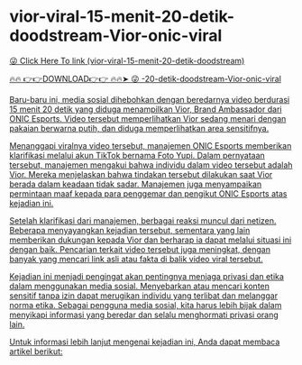 # vior-viral-15-menit-20-detik-doodstream-Vior-onic-viral

<a href="https://fifa55ballz.com/erfver4"> 😜 Click Here To link (vior-viral-15-menit-20-detik-doodstream)

🔥🔥 👉👉DOWNLOAD👉👉 🔥🔥➤  <a href="https://fifa55ballz.com/erfver4"> 😜 -20-detik-doodstream-Vior-onic-viral

Baru-baru ini, media sosial dihebohkan dengan beredarnya video berdurasi 15 menit 20 detik yang diduga menampilkan Vior, Brand Ambassador dari ONIC Esports. Video tersebut memperlihatkan Vior sedang menari dengan pakaian berwarna putih, dan diduga memperlihatkan area sensitifnya. 

Menanggapi viralnya video tersebut, manajemen ONIC Esports memberikan klarifikasi melalui akun TikTok bernama Foto Yupi. Dalam pernyataan tersebut, manajemen mengakui bahwa individu dalam video tersebut adalah Vior. Mereka menjelaskan bahwa tindakan tersebut dilakukan saat Vior berada dalam keadaan tidak sadar. Manajemen juga menyampaikan permintaan maaf kepada para penggemar dan pengikut ONIC Esports atas kejadian ini. 

Setelah klarifikasi dari manajemen, berbagai reaksi muncul dari netizen. Beberapa menyayangkan kejadian tersebut, sementara yang lain memberikan dukungan kepada Vior dan berharap ia dapat melalui situasi ini dengan baik. Pencarian terkait video tersebut juga meningkat, dengan banyak yang mencari link asli atau fakta di balik video viral tersebut. 

Kejadian ini menjadi pengingat akan pentingnya menjaga privasi dan etika dalam menggunakan media sosial. Menyebarkan atau mencari konten sensitif tanpa izin dapat merugikan individu yang terlibat dan melanggar norma etika. Sebagai pengguna media sosial, kita harus lebih bijak dalam menyikapi informasi yang beredar dan selalu menghormati privasi orang lain.

Untuk informasi lebih lanjut mengenai kejadian ini, Anda dapat membaca artikel berikut:

 


